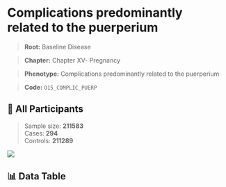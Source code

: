 # Complications predominantly related to the puerperium

> **Root:** Baseline Disease  

> **Chapter:** Chapter XV- Pregnancy  

> **Phenotype:** Complications predominantly related to the puerperium  

> **Code:** `O15_COMPLIC_PUERP`

## 🧪 All Participants  
> Sample size: **211583**  
> Cases: **294**  
> Controls: **211289**
<img src="/Sensitive/Figures/ALL/Baseline/O15_COMPLIC_PUERP.png"/>

## 📊 Data Table
<CsvTableMRF src="/Sensitive/Data/ALL/Baseline/LG_O15_COMPLIC_PUERP.csv"/>

